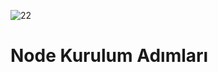 ![22](https://user-images.githubusercontent.com/73176377/132608446-c22e20f9-b7b0-452d-8e44-1f97f5df2f7f.jpeg)
# Node Kurulum Adımları
